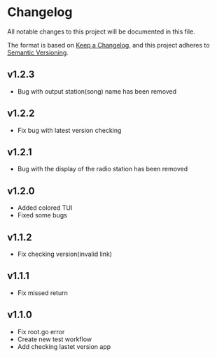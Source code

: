 # Changelog

All notable changes to this project will be documented in this file.

The format is based on [Keep a Changelog](https://keepachangelog.com), and this project adheres to
[Semantic Versioning](https://semver.org).

## v1.2.3

- Bug with output station(song) name has been removed

## v1.2.2

- Fix bug with latest version checking

## v1.2.1

- Bug with the display of the radio station has been removed

## v1.2.0

- Added colored TUI
- Fixed some bugs

## v1.1.2

- Fix checking version(invalid link)

## v1.1.1

- Fix missed return

## v1.1.0

- Fix root.go error
- Create new test workflow
- Add checking lastet version app